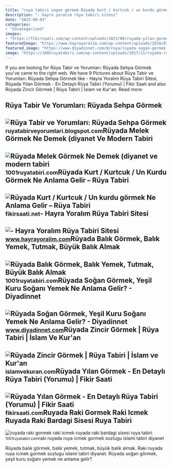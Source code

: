 ```yaml
---
title: "ruya tabiri sogan gormek Rüyada kurt / kurtcuk / un kurdu görmek ne anlama gelir – rüya tabiri"
description: "- hayra yoralım rüya tabiri sitesi"
date: "2023-08-03"
categories:
- "Uncategorized"
images:
- "https://fikirsaati.com/wp-content/uploads/2021/09/ruyada-yilan-gormek-en-detayli-ruya-tabiri-yorumu.jpg"
featuredImage: "https://www.hayrayoralim.com/wp-content/uploads/2018/07/ruyada-iskemle-gormek.jpg"
featured_image: "https://www.diyadinnet.com/d/ruya/ruyada-sogan-gormek-yesil-kuru-sogani-yemek-ne-anlama-gelir-8660.jpg"
image: "https://1001ruyatabiri.com/wp-content/uploads/2017/11/ruyada-raki-gormek-raki-icmek-ruyada-raki-bardagi-sisesi-ruya-tabiri-1001ruyatabiri-diyanet-islami-ruya-sozlugu.JPG-768x484.jpg"
---
```


If you are looking for Rüya Tabir ve Yorumları: Rüyada Sehpa Görmek you've came to the right web. We have 9 Pictures about Rüya Tabir ve Yorumları: Rüyada Sehpa Görmek like - Hayra Yoralım Rüya Tabiri Sitesi, Rüyada Yılan Görmek - En Detaylı Rüya Tabiri (Yorumu) | Fikir Saati and also Rüyada Zincir Görmek | Rüya Tabiri | İslam ve Kur'an. Read more:

Rüya Tabir Ve Yorumları: Rüyada Sehpa Görmek
--------------------------------------------

 ![Rüya Tabir ve Yorumları: Rüyada Sehpa Görmek](https://2.bp.blogspot.com/-HC1Fm-z3B8U/UN6eWqh9KlI/AAAAAAAADlU/g6tjZNflbnE/s1600/ruyada+sehpa+gormek+silmek+kirilmasi+almak+satin+beyaz+cam+kirik+tahta+kirmak+zigon+sehpa+ortusu+eski+antika+ruya+tabiri+tabirleri+gormek.gif) <small>ruyatabirveyorumlari.blogspot.com</small>Rüyada Melek Görmek Ne Demek (diyanet Ve Modern Tabiri
------------------------------------------------------

 ![Rüyada Melek Görmek Ne Demek (diyanet ve modern tabiri](https://1001ruyatabiri.com/wp-content/uploads/2020/01/ruyada-melek-gormek-ne-demek-diyanet-ruya-tabirleri-sozlugu-1001ruyatabiri-768x432.jpg) <small>1001ruyatabiri.com</small>Rüyada Kurt / Kurtcuk / Un Kurdu Görmek Ne Anlama Gelir – Rüya Tabiri
---------------------------------------------------------------------

 ![Rüyada Kurt / Kurtcuk / Un kurdu görmek Ne Anlama Gelir – Rüya Tabiri](https://fikirsaati.net/wp-content/uploads/2023/06/Ruyada-Kurt-Kurtcuk-Un-kurdu-gormek-Ne-Anlama-Gelir-Ruya-Tabiri.jpg) <small>fikirsaati.net</small>- Hayra Yoralım Rüya Tabiri Sitesi
----------------------------------

 ![- Hayra Yoralım Rüya Tabiri Sitesi](https://www.hayrayoralim.com/wp-content/uploads/2018/07/ruyada-iskemle-gormek.jpg) <small>www.hayrayoralim.com</small>Rüyada Balık Görmek, Balık Yemek, Tutmak, Büyük Balık Almak
-----------------------------------------------------------

 ![Rüyada Balık Görmek, Balık Yemek, Tutmak, Büyük Balık Almak](https://1001ruyatabiri.com/wp-content/uploads/2019/09/Ruyada-Hamsi-Gormek-Hamsi-Baligi-Yemek-veya-Tutmak-dini-islami-diyanet-ruya-tabiri-sorgulama-768x432.jpg) <small>1001ruyatabiri.com</small>Rüyada Soğan Görmek, Yeşil Kuru Soğanı Yemek Ne Anlama Gelir? - Diyadinnet
--------------------------------------------------------------------------

 ![Rüyada Soğan Görmek, Yeşil Kuru Soğanı Yemek Ne Anlama Gelir? - Diyadinnet](https://www.diyadinnet.com/d/ruya/ruyada-sogan-gormek-yesil-kuru-sogani-yemek-ne-anlama-gelir-8660.jpg) <small>www.diyadinnet.com</small>Rüyada Zincir Görmek | Rüya Tabiri | İslam Ve Kur'an
----------------------------------------------------

 ![Rüyada Zincir Görmek | Rüya Tabiri | İslam ve Kur'an](https://islamvekuran.com/wp-content/uploads/2022/04/Ruyada-Zincir-Gormek-Ruya-Tabiri.png) <small>islamvekuran.com</small>Rüyada Yılan Görmek - En Detaylı Rüya Tabiri (Yorumu) | Fikir Saati
-------------------------------------------------------------------

 ![Rüyada Yılan Görmek - En Detaylı Rüya Tabiri (Yorumu) | Fikir Saati](https://fikirsaati.com/wp-content/uploads/2021/09/ruyada-yilan-gormek-en-detayli-ruya-tabiri-yorumu.jpg) <small>fikirsaati.com</small>Ruyada Raki Gormek Raki Icmek Ruyada Raki Bardagi Sisesi Ruya Tabiri
--------------------------------------------------------------------

 ![ruyada raki gormek raki icmek ruyada raki bardagi sisesi ruya tabiri](https://1001ruyatabiri.com/wp-content/uploads/2017/11/ruyada-raki-gormek-raki-icmek-ruyada-raki-bardagi-sisesi-ruya-tabiri-1001ruyatabiri-diyanet-islami-ruya-sozlugu.JPG-768x484.jpg) <small>1001ruyatabiri.com</small>raki ruyada ruya icmek gormek sozlugu islami tabiri diyanet

Rüyada balık görmek, balık yemek, tutmak, büyük balık almak. Raki ruyada ruya icmek gormek sozlugu islami tabiri diyanet. Rüyada soğan görmek, yeşil kuru soğanı yemek ne anlama gelir?
